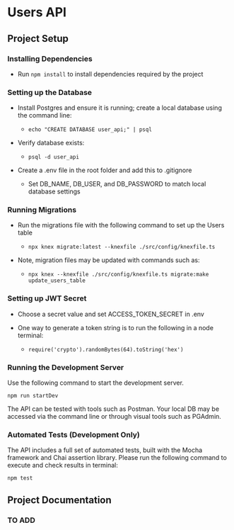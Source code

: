 # Users API

## Project Setup

### Installing Dependencies

- Run `npm install` to install dependencies required by the project

### Setting up the Database

- Install Postgres and ensure it is running; create a local database using the command line:

  - `echo "CREATE DATABASE user_api;" | psql`

- Verify database exists:

  - `psql -d user_api`

- Create a .env file in the root folder and add this to .gitignore
  - Set DB_NAME, DB_USER, and DB_PASSWORD to match local database settings

### Running Migrations

- Run the migrations file with the following command to set up the Users table

  - `npx knex migrate:latest --knexfile ./src/config/knexfile.ts`

- Note, migration files may be updated with commands such as:
  - `npx knex --knexfile ./src/config/knexfile.ts migrate:make update_users_table`

### Setting up JWT Secret

- Choose a secret value and set ACCESS_TOKEN_SECRET in .env

- One way to generate a token string is to run the following in a node terminal:
  - `require('crypto').randomBytes(64).toString('hex')`

### Running the Development Server

Use the following command to start the development server.

`npm run startDev`

The API can be tested with tools such as Postman. Your local DB may be accessed via the command line or through visual tools such as PGAdmin.

### Automated Tests (Development Only)

The API includes a full set of automated tests, built with the Mocha framework and Chai assertion library. Please run the following command to execute and check results in terminal:

`npm test`

## Project Documentation

### TO ADD
